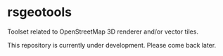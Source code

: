 # rsgeotools
Toolset related to OpenStreetMap 3D renderer and/or vector tiles.

This repository is currently under development. Please come back later. 
